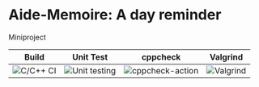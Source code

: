 # Aide-Memoire: A day reminder
Miniproject 

|Build|Unit Test|cppcheck|Valgrind|
|:--:|:--:|:--:|:--:|
|![C/C++ CI](https://github.com/stepin104959/Aide-Memoire-A-day-reminder/workflows/C/C++%20CI/badge.svg)|![Unit testing](https://github.com/stepin104959/Aide-Memoire-A-day-reminder/workflows/Unit%20testing/badge.svg)|![cppcheck-action](https://github.com/stepin104959/Aide-Memoire-A-day-reminder/workflows/cppcheck-action/badge.svg)|![Valgrind](https://github.com/stepin104959/Aide-Memoire-A-day-reminder/workflows/Valgrind/badge.svg)|


